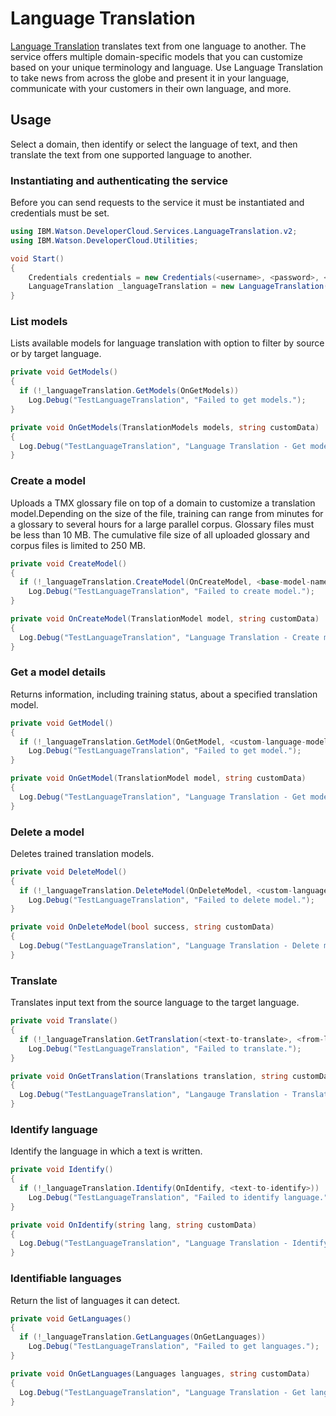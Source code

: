 # Language Translation

[Language Translation][language_Translation] translates text from one language to another. The service offers multiple domain-specific models that you can customize based on your unique terminology and language. Use Language Translation to take news from across the globe and present it in your language, communicate with your customers in their own language, and more.

## Usage
Select a domain, then identify or select the language of text, and then translate the text from one supported language to another.

### Instantiating and authenticating the service
Before you can send requests to the service it must be instantiated and credentials must be set.
```cs
using IBM.Watson.DeveloperCloud.Services.LanguageTranslation.v2;
using IBM.Watson.DeveloperCloud.Utilities;

void Start()
{
    Credentials credentials = new Credentials(<username>, <password>, <url>);
    LanguageTranslation _languageTranslation = new LanguageTranslation(credentials);
}
```





### List models
Lists available models for language translation with option to filter by source or by target language.
```cs
private void GetModels()
{
  if (!_languageTranslation.GetModels(OnGetModels))
    Log.Debug("TestLanguageTranslation", "Failed to get models.");
}

private void OnGetModels(TranslationModels models, string customData)
{
  Log.Debug("TestLanguageTranslation", "Language Translation - Get models response: {0}", customData);
}
```





### Create a model
Uploads a TMX glossary file on top of a domain to customize a translation model.Depending on the size of the file, training can range from minutes for a glossary to several hours for a large parallel corpus. Glossary files must be less than 10 MB. The cumulative file size of all uploaded glossary and corpus files is limited to 250 MB.
```cs
private void CreateModel()
{
  if (!_languageTranslation.CreateModel(OnCreateModel, <base-model-name>, <custom-model-name>, <glossary-filepath>))
    Log.Debug("TestLanguageTranslation", "Failed to create model.");  
}

private void OnCreateModel(TranslationModel model, string customData)
{
  Log.Debug("TestLanguageTranslation", "Language Translation - Create model response: {0}", customData);
}
```





### Get a model details
Returns information, including training status, about a specified translation model.
```cs
private void GetModel()
{
  if (!_languageTranslation.GetModel(OnGetModel, <custom-language-model-id>))
    Log.Debug("TestLanguageTranslation", "Failed to get model.");
}

private void OnGetModel(TranslationModel model, string customData)
{
  Log.Debug("TestLanguageTranslation", "Language Translation - Get model response: {0}", customData);
}
```





### Delete a model
Deletes trained translation models.
```cs
private void DeleteModel()
{
  if (!_languageTranslation.DeleteModel(OnDeleteModel, <custom-language-model-id>))
    Log.Debug("TestLanguageTranslation", "Failed to delete model.");
}

private void OnDeleteModel(bool success, string customData)
{
  Log.Debug("TestLanguageTranslation", "Language Translation - Delete model response: success: {0}", success);
}
```





### Translate
Translates input text from the source language to the target language.
```cs
private void Translate()
{
  if (!_languageTranslation.GetTranslation(<text-to-translate>, <from-language>, <to-language>, OnGetTranslation))
    Log.Debug("TestLanguageTranslation", "Failed to translate.");
}

private void OnGetTranslation(Translations translation, string customData)
{
  Log.Debug("TestLanguageTranslation", "Langauge Translation - Translate Response: {0}", customData);
}
```




### Identify language
Identify the language in which a text is written.
```cs
private void Identify()
{
  if (!_languageTranslation.Identify(OnIdentify, <text-to-identify>))
    Log.Debug("TestLanguageTranslation", "Failed to identify language.");
}

private void OnIdentify(string lang, string customData)
{
  Log.Debug("TestLanguageTranslation", "Language Translation - Identify response: {0}", customData);
}
```





### Identifiable languages
Return the list of languages it can detect.
```cs
private void GetLanguages()
{
  if (!_languageTranslation.GetLanguages(OnGetLanguages))
    Log.Debug("TestLanguageTranslation", "Failed to get languages.");
}

private void OnGetLanguages(Languages languages, string customData)
{
  Log.Debug("TestLanguageTranslation", "Language Translation - Get languages response: {0}", customData);
}
```





[language_Translation]: https://www.ibm.com/watson/developercloud/language-translator.html
